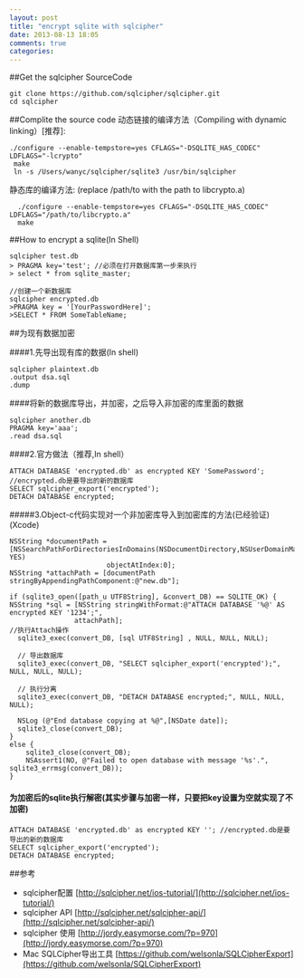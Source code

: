 ```yaml
---
layout: post
title: "encrypt sqlite with sqlcipher"
date: 2013-08-13 18:05
comments: true
categories: 
---
```

##Get the sqlcipher SourceCode

```
git clone https://github.com/sqlcipher/sqlcipher.git
cd sqlcipher
```
##Complite the source code
动态链接的编译方法（Compiling with dynamic linking）[推荐]:

```
./configure --enable-tempstore=yes CFLAGS="-DSQLITE_HAS_CODEC" LDFLAGS="-lcrypto"
 make
 ln -s /Users/wanyc/sqlcipher/sqlite3 /usr/bin/sqlcipher 
```

静态库的编译方法: (replace /path/to with the path to libcrypto.a)

```
  ./configure --enable-tempstore=yes CFLAGS="-DSQLITE_HAS_CODEC" LDFLAGS="/path/to/libcrypto.a"
  make
```
  

##How to encrypt a sqlite(In Shell)

```
sqlcipher test.db
> PRAGMA key='test'; //必须在打开数据库第一步来执行
> select * from sqlite_master;

//创建一个新数据库
sqlcipher encrypted.db 
>PRAGMA key = '[YourPasswordHere]';
>SELECT * FROM SomeTableName;
```


##为现有数据加密


####1.先导出现有库的数据(In shell)
```
sqlcipher plaintext.db
.output dsa.sql
.dump
```
####将新的数据库导出，并加密，之后导入非加密的库里面的数据
```
sqlcipher another.db
PRAGMA key='aaa';
.read dsa.sql
```
####2.官方做法（推荐,In shell）
```
ATTACH DATABASE 'encrypted.db' as encrypted KEY 'SomePassword'; //encrypted.db是要导出的新的数据库
SELECT sqlcipher_export('encrypted');
DETACH DATABASE encrypted;
```
#####3.Object-c代码实现对一个非加密库导入到加密库的方法(已经验证)(Xcode)
```
NSString *documentPath = [NSSearchPathForDirectoriesInDomains(NSDocumentDirectory,NSUserDomainMask, YES) 
						objectAtIndex:0];
NSString *attachPath = [documentPath stringByAppendingPathComponent:@"new.db"];

if (sqlite3_open([path_u UTF8String], &convert_DB) == SQLITE_OK) {
NSString *sql = [NSString stringWithFormat:@"ATTACH DATABASE '%@' AS encrypted KEY '1234';",
				attachPath];
//执行Attach操作
  sqlite3_exec(convert_DB, [sql UTF8String] , NULL, NULL, NULL);
  
  // 导出数据库
  sqlite3_exec(convert_DB, "SELECT sqlcipher_export('encrypted');", NULL, NULL, NULL);
  
  // 执行分离
  sqlite3_exec(convert_DB, "DETACH DATABASE encrypted;", NULL, NULL, NULL);
  
  NSLog (@"End database copying at %@",[NSDate date]);
  sqlite3_close(convert_DB);
}
else {
    sqlite3_close(convert_DB);
    NSAssert1(NO, @"Failed to open database with message '%s'.", sqlite3_errmsg(convert_DB));
}
```

#### 为加密后的sqlite执行解密(其实步骤与加密一样，只要把key设置为空就实现了不加密)
```
ATTACH DATABASE 'encrypted.db' as encrypted KEY ''; //encrypted.db是要导出的新的数据库
SELECT sqlcipher_export('encrypted');
DETACH DATABASE encrypted;
```


##参考
* sqlcipher配置 [http://sqlcipher.net/ios-tutorial/](http://sqlcipher.net/ios-tutorial/)  
* sqlcipher API [http://sqlcipher.net/sqlcipher-api/](http://sqlcipher.net/sqlcipher-api/)
* sqlcipher 使用 [http://jordy.easymorse.com/?p=970](http://jordy.easymorse.com/?p=970)
* Mac SQLCipher导出工具 [https://github.com/welsonla/SQLCipherExport](https://github.com/welsonla/SQLCipherExport)